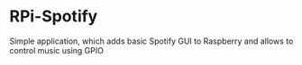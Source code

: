 # RPi-Spotify
Simple application, which adds basic Spotify GUI to Raspberry and allows to control music using GPIO
